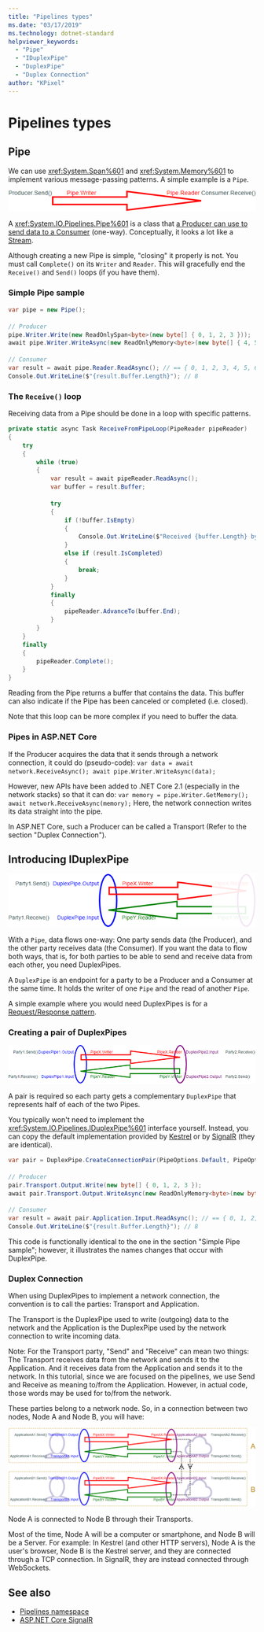 ```yaml
---
title: "Pipelines types"
ms.date: "03/17/2019"
ms.technology: dotnet-standard
helpviewer_keywords: 
  - "Pipe"
  - "IDuplexPipe"
  - "DuplexPipe"
  - "Duplex Connection"
author: "KPixel"
---
```

# Pipelines types

## Pipe

We can use <xref:System.Span%601> and <xref:System.Memory%601> to implement various message-passing patterns.
A simple example is a `Pipe`.

![Pipe](media/pipelines/pipe.png)

A <xref:System.IO.Pipelines.Pipe%601> is a class that [a Producer can use to send data to a Consumer](https://en.wikipedia.org/wiki/Producer–consumer_problem) (one-way).
Conceptually, it looks a lot like a [Stream](https://docs.microsoft.com/dotnet/api/system.io.stream).

Although creating a new Pipe is simple, "closing" it properly is not. You must call `Complete()` on its `Writer` and `Reader`. This will gracefully end the `Receive()` and `Send()` loops (if you have them).

### Simple Pipe sample

```C#
var pipe = new Pipe();

// Producer
pipe.Writer.Write(new ReadOnlySpan<byte>(new byte[] { 0, 1, 2, 3 }));
await pipe.Writer.WriteAsync(new ReadOnlyMemory<byte>(new byte[] { 4, 5, 6, 7 }));

// Consumer
var result = await pipe.Reader.ReadAsync(); // == { 0, 1, 2, 3, 4, 5, 6, 7 }
Console.Out.WriteLine($"{result.Buffer.Length}"); // 8
```

### The `Receive()` loop

Receiving data from a Pipe should be done in a loop with specific patterns.

```C#
private static async Task ReceiveFromPipeLoop(PipeReader pipeReader)
{
    try
    {
        while (true)
        {
            var result = await pipeReader.ReadAsync();
            var buffer = result.Buffer;

            try
            {
                if (!buffer.IsEmpty)
                {
                    Console.Out.WriteLine($"Received {buffer.Length} bytes.");
                }
                else if (result.IsCompleted)
                {
                    break;
                }
            }
            finally
            {
                pipeReader.AdvanceTo(buffer.End);
            }
        }
    }
    finally
    {
        pipeReader.Complete();
    }
}
```

Reading from the Pipe returns a buffer that contains the data. This buffer can also indicate if the Pipe has been canceled or completed (i.e. closed).

Note that this loop can be more complex if you need to buffer the data.

### Pipes in ASP.NET Core

If the Producer acquires the data that it sends through a network connection, it could do (pseudo-code): `var data = await network.ReceiveAsync(); await pipe.Writer.WriteAsync(data);`

However, new APIs have been added to .NET Core 2.1 (especially in the network stacks) so that it can do: `var memory = pipe.Writer.GetMemory(); await network.ReceiveAsync(memory);`
Here, the network connection writes its data straight into the pipe.

In ASP.NET Core, such a Producer can be called a Transport (Refer to the section "Duplex Connection").

## Introducing IDuplexPipe

![DuplexPipe](media/pipelines/duplexpipe.png)

With a `Pipe`, data flows one-way: One party sends data (the Producer), and the other party receives data (the Consumer).
If you want the data to flow both ways, that is, for both parties to be able to send and receive data from each other, you need DuplexPipes.

A `DuplexPipe` is an endpoint for a party to be a Producer and a Consumer at the same time. It holds the writer of one `Pipe` and the read of another `Pipe`.

A simple example where you would need DuplexPipes is for a [Request/Response pattern](https://en.wikipedia.org/wiki/Request–response).

### Creating a pair of DuplexPipes

![Pair of DuplexPipes](media/pipelines/duplexpipe-pair.png)

A pair is required so each party gets a complementary `DuplexPipe` that represents half of each of the two Pipes.

You typically won't need to implement the <xref:System.IO.Pipelines.IDuplexPipe%601> interface yourself. Instead, you can copy the default implementation provided by [Kestrel](https://github.com/aspnet/AspNetCore/blob/master/src/Servers/Kestrel/Core/src/Internal/DuplexPipe.cs) or by [SignalR](https://github.com/aspnet/AspNetCore/blob/master/src/SignalR/common/Shared/DuplexPipe.cs) (they are identical).

```C#
var pair = DuplexPipe.CreateConnectionPair(PipeOptions.Default, PipeOptions.Default);

// Producer
pair.Transport.Output.Write(new byte[] { 0, 1, 2, 3 });
await pair.Transport.Output.WriteAsync(new ReadOnlyMemory<byte>(new byte[] { 4, 5, 6, 7 }));

// Consumer
var result = await pair.Application.Input.ReadAsync(); // == { 0, 1, 2, 3, 4, 5, 6, 7 }
Console.Out.WriteLine($"{result.Buffer.Length}"); // 8
```

This code is functionally identical to the one in the section "Simple Pipe sample"; however, it illustrates the names changes that occur with DuplexPipe.

### Duplex Connection

When using DuplexPipes to implement a network connection, the convention is to call the parties: Transport and Application.

The Transport is the DuplexPipe used to write (outgoing) data to the network and the Application is the DuplexPipe used by the network connection to write incoming data.

Note: For the Transport party, "Send" and "Receive" can mean two things: The Transport receives data from the network and sends it to the Application. And it receives data from the Application and sends it to the network.
In this tutorial, since we are focused on the pipelines, we use Send and Receive as meaning to/from the Application. However, in actual code, those words may be used for to/from the network.

These parties belong to a network node. So, in a connection between two nodes, Node A and Node B, you will have:

![Duplex Connection](media/pipelines/duplex-connection.png)

Node A is connected to Node B through their Transports.

Most of the time, Node A will be a computer or smartphone, and Node B will be a Server.
For example: In Kestrel (and other HTTP servers), Node A is the user's browser, Node B is the Kestrel server, and they are connected through a TCP connection. In SignalR, they are instead connected through WebSockets.

## See also

- [Pipelines namespace](xref:System.IO.Pipelines)
- [ASP.NET Core SignalR](https://docs.microsoft.com/aspnet/core/signalr/introduction)
